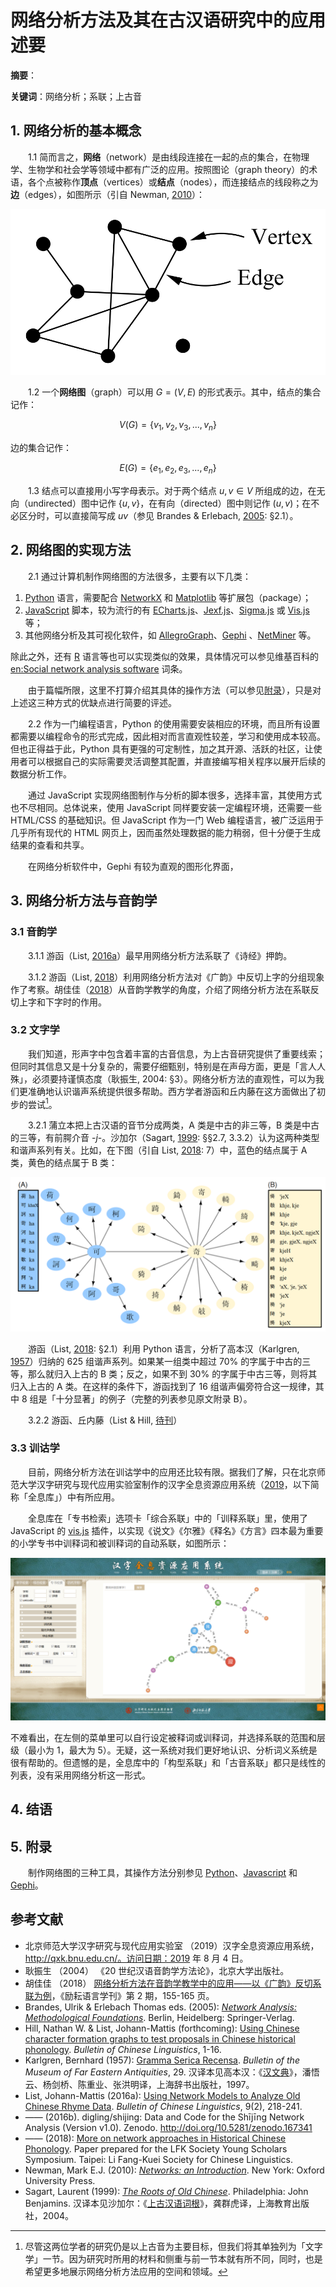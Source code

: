 # 网络分析方法及其在古汉语研究中的应用述要

**摘要**：

**关键词**：网络分析；系联；上古音

## 1. 网络分析的基本概念

　　1.1 简而言之，**网络**（network）是由线段连接在一起的点的集合，在物理学、生物学和社会学等领域中都有广泛的应用。按照图论（graph theory）的术语，各个点被称作**顶点**（vertices）或**结点**（nodes），而连接结点的线段称之为**边**（edges），如图所示（引自 Newman, [2010](https://www.oxfordscholarship.com/view/10.1093/acprof:oso/9780199206650.001.0001/acprof-9780199206650)）：

![](pic/vertices-and-nodes.png)

　　1.2 一个**网络图**（graph）可以用 $G=(V, E)$ 的形式表示。其中，结点的集合记作：

$$V(G) = \{ v_1, v_2, v_3, ..., v_n \}$$

边的集合记作：

$$E(G)=\{e_1, e_2, e_3, ..., e_n\}$$

　　1.3 结点可以直接用小写字母表示。对于两个结点 $u,v \in V$ 所组成的边，在无向（undirected）图中记作 $\{u,v\}$，在有向（directed）图中则记作 $(u,v)$；在不必区分时，可以直接简写成 $u v$（参见 Brandes & Erlebach, [2005](https://link.springer.com/book/10.1007/b106453): §2.1）。

## 2. 网络图的实现方法

　　2.1 通过计算机制作网络图的方法很多，主要有以下几类：

1. [Python](https://www.python.org/) 语言，需要配合 [NetworkX](http://networkx.github.io/) 和 [Matplotlib](https://matplotlib.org/) 等扩展包（package）；
2. [JavaScript](https://www.javascript.com) 脚本，较为流行的有 [ECharts.js](http://echarts.baidu.com/)、[Jexf.js](https://github.com/raphv/gexf-js)、[Sigma.js](http://sigmajs.org/) 或 [Vis.js](https://visjs.org/) 等；
3. 其他网络分析及其可视化软件，如 [AllegroGraph](https://allegrograph.com/)、[Gephi](https://gephi.org/) 、[NetMiner](http://www.netminer.com/main/main-read.do) 等。

除此之外，还有 [R](https://www.r-project.org/) 语言等也可以实现类似的效果，具体情况可以参见维基百科的 [en:Social network analysis software](https://en.wikipedia.org/wiki/Social_network_analysis_software) 词条。

　　由于篇幅所限，这里不打算介绍其具体的操作方法（可以参见[附录](#5.-附录)），只是对上述这三种方式的优缺点进行简要的评述。

　　2.2 作为一门编程语言，Python 的使用需要安装相应的环境，而且所有设置都需要以编程命令的形式完成，因此相对而言直观性较差，学习和使用成本较高。但也正得益于此，Python 具有更强的可定制性，加之其开源、活跃的社区，让使用者可以根据自己的实际需要灵活调整其配置，并直接编写相关程序以展开后续的数据分析工作。

　　通过 JavaScript 实现网络图制作与分析的脚本很多，选择丰富，其使用方式也不尽相同。总体说来，使用 JavaScript 同样要安装一定编程环境，还需要一些 HTML/CSS 的基础知识。但 JavaScript 作为一门 Web 编程语言，被广泛运用于几乎所有现代的 HTML 网页上，因而虽然处理数据的能力稍弱，但十分便于生成结果的查看和共享。

　　在网络分析软件中，Gephi 有较为直观的图形化界面，



## 3. 网络分析方法与音韵学

### 3.1 音韵学

　　3.1.1 游函（List, [2016a](https://doi.org/10.1163/2405478X-00902004)）最早用网络分析方法系联了《诗经》押韵。

　　3.1.2 游函（List, [2018](https://hal.archives-ouvertes.fr/hal-01706927v2/document)）利用网络分析方法对《广韵》中反切上字的分组现象作了考察。胡佳佳（[2018](http://kns.cnki.net/KCMS/detail/detail.aspx?dbname=cjfd2018&filename=lyyy201802013&dbcode=cjfq)）从音韵学教学的角度，介绍了网络分析方法在系联反切上字和下字时的作用。

### 3.2 文字学

　　我们知道，形声字中包含着丰富的古音信息，为上古音研究提供了重要线索；但同时其信息又是十分复杂的，需要仔细甄别，特别是在声母方面，更是「言人人殊」，必须要持谨慎态度（耿振生, 2004: §3）。网络分析方法的直观性，可以为我们更准确地认识谐声系统提供很多帮助。西方学者游函和丘内藤在这方面做出了初步的尝试[^3.2]。

[^3.2]: 尽管这两位学者的研究仍是以上古音为主要目标，但我们将其单独列为「文字学」一节。因为研究时所用的材料和侧重与前一节本就有所不同，同时，也是希望更多地展示网络分析方法应用的空间和领域。

　　3.2.1 蒲立本把上古汉语的音节分成两类，A 类是中古的非三等，B 类是中古的三等，有前腭介音 -*j*-。沙加尔（Sagart, [1999](https://doi.org/10.1075/cilt.184): §§2.7, 3.3.2）认为这两种类型和谐声系列有关。比如，在下图（引自 List, [2018](https://hal.archives-ouvertes.fr/hal-01706927v2/document): 7）中，蓝色的结点属于 A 类，黄色的结点属于 B 类：

![](/pic/xiesheng.png)

　　游函（List, [2018](https://hal.archives-ouvertes.fr/hal-01706927v2/document): §2.1）利用 Python 语言，分析了高本汉（Karlgren, [1957](http://ss.zhizhen.com/detail_38502727e7500f26f1ce104a15568ce8e2ee8db6d8d18d4d1921b0a3ea255101ff20232bc5d7271392ca6eb2c71318865155c5438fbb21eab02f26b59238cf601ee603dc6f3d002408283ada86f7e698?)）归纳的 625 组谐声系列。如果某一组类中超过 70% 的字属于中古的三等，那么就归入上古的 B 类；反之，如果不到 30% 的字属于中古三等，则将其归入上古的 A 类。在这样的条件下，游函找到了 16 组谐声偏旁符合这一规律，其中 8 组是「十分显著」的例子（完整的列表参见原文附录 B）。

　　3.2.2 游函、丘内藤（List & Hill, [待刊](http://lingulist.de/documents/papers/hill-list-2019-chinese-character-formation-graphs.pdf)）

### 3.3 训诂学

　　目前，网络分析方法在训诂学中的应用还比较有限。据我们了解，只在北京师范大学汉字研究与现代应用实验室制作的汉字全息资源应用系统（[2019](http://qxk.bnu.edu.cn/)，以下简称「全息库」）中有所应用。

　　全息库在「专书检索」选项卡「综合系联」中的「训释系联」里，使用了 JavaScript 的 [vis.js](https://github.com/visjs/vis-network) 插件，以实现《说文》《尔雅》《释名》《方言》四本最为重要的小学专书中训释词和被训释词的自动系联，如图所示：

![](/pic/qxk.png)

不难看出，在左侧的菜单里可以自行设定被释词或训释词，并选择系联的范围和层级（最小为 1，最大为 5）。无疑，这一系统对我们更好地认识、分析词义系统是很有帮助的。但遗憾的是，全息库中的「构型系联」和「古音系联」都只是线性的列表，没有采用网络分析这一形式。

## 4. 结语



## 5. 附录

　　制作网络图的三种工具，其操作方法分别参见 [Python](python.md)、[Javascript](js.md) 和 [Gephi](gephi.md)。



## 参考文献

- 北京师范大学汉字研究与现代应用实验室 （2019）汉字全息资源应用系统，http://qxk.bnu.edu.cn/。访问日期：2019 年 8 月 4 日。
- 耿振生 （2004） 《20 世纪汉语音韵学方法论》，北京大学出版社。
- 胡佳佳 （2018） [网络分析方法在音韵学教学中的应用——以《广韵》反切系联为例](http://kns.cnki.net/KCMS/detail/detail.aspx?dbname=cjfd2018&filename=lyyy201802013&dbcode=cjfq)，《励耘语言学刊》第 2 期，155-165 页。
- Brandes, Ulrik & Erlebach Thomas eds. (2005): [*Network Analysis: Methodological Foundations*](https://link.springer.com/book/10.1007/b106453). Berlin, Heidelberg: Springer-Verlag.
- Hill, Nathan W. & List, Johann-Mattis (forthcoming): [Using Chinese character formation graphs to test proposals in Chinese historical phonology](http://lingulist.de/documents/papers/hill-list-2019-chinese-character-formation-graphs.pdf). *Bulletin of Chinese Linguistics*, 1-16.
- Karlgren, Bernhard (1957): [Gramma Serica Recensa](http://ss.zhizhen.com/detail_38502727e7500f26f1ce104a15568ce8e2ee8db6d8d18d4d1921b0a3ea255101ff20232bc5d7271392ca6eb2c71318865155c5438fbb21eab02f26b59238cf601ee603dc6f3d002408283ada86f7e698?). *Bulletin of the Museum of Far Eastern Antiquities*, 29. 汉译本见高本汉：《[汉文典](http://ss.zhizhen.com/detail_38502727e7500f26ea2dfaed11771665fed4b47e2deecb0f1921b0a3ea25510134114c969f2eae5cc744720e3130b751ed88dfe5746c33d69cb51d43696fa7ef69b6d1a0a8fc4207fba42c3daf60db7d?&apistrclassfy=0_8_2)》，潘悟云、杨剑桥、陈重业、张洪明译，上海辞书出版社，1997。
- List, Johann-Mattis (2016a): [Using Network Models to Analyze Old Chinese Rhyme Data](https://doi.org/10.1163/2405478X-00902004). *Bulletin of Chinese Linguistics*, 9(2), 218-241.
- —— (2016b). digling/shijing: Data and Code for the Shījīng Network Analysis (Version v1.0). Zenodo. http://doi.org/10.5281/zenodo.167341
- —— (2018): [More on network approaches in Historical Chinese Phonology](https://hal.archives-ouvertes.fr/hal-01706927v2/document). Paper prepared for the LFK Society Young Scholars Symposium. Taipei: Li Fang-Kuei Society for Chinese Linguistics.
- Newman, Mark E.J. (2010): [*Networks: an Introduction*](https://www.oxfordscholarship.com/view/10.1093/acprof:oso/9780199206650.001.0001/acprof-9780199206650). New York: Oxford University Press.
- Sagart, Laurent (1999): [*The Roots of Old Chinese*](https://doi.org/10.1075/cilt.184). Philadelphia: John Benjamins. 汉译本见沙加尔：《[上古汉语词根](http://ss.zhizhen.com/detail_38502727e7500f264b1a17c7914b5b8eb7d8e42d1448219a1921b0a3ea25510134114c969f2eae5cd8a964fdd6ecd3537ea0d09aa8e546031ebd9f0dd9d277dcf3cd01ab5af9a03019ea194ccb5b9f2e?&apistrclassfy=0_8_2)》，龚群虎译，上海教育出版社，2004。